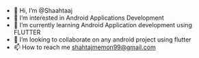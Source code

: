 - 👋 Hi, I’m @Shaahtaaj
- 👀 I’m interested in Android Applications Development
- 🌱 I’m currently learning Android Application development using FLUTTER
- 💞️ I’m looking to collaborate on any android project using flutter
- 📫 How to reach me shahtajmemon99@gmail.com

<!---
Shaahtaaj/Shaahtaaj is a ✨ special ✨ repository because its `README.md` (this file) appears on your GitHub profile.
You can click the Preview link to take a look at your changes.
--->
